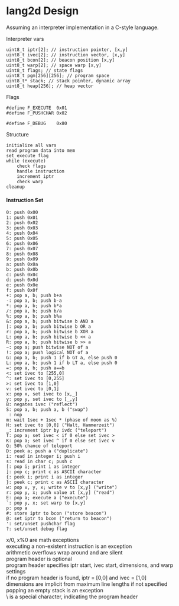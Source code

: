 lang2d Design
=============

Assuming an interpreter implementation in a C-style language.

Interpreter vars

	uint8_t iptr[2]; // instruction pointer, [x,y]
	uint8_t ivec[2]; // instruction vector, [x,y]
	uint8_t bcon[2]; // beacon position [x,y]
	uint8_t warp[2]; // space warp [x,y]
	uint8_t flags; // state flags
	uint8_t pgm[256][256]; // program space
	uint8_t* stack; // stack pointer, dynamic array
	uint8_t heap[256]; // heap vector

Flags
	
	#define F_EXECUTE  0x01
	#define F_PUSHCHAR 0x02
	
	#define F_DEBUG    0x80
	
Structure

	initialize all vars
	read program data into mem
	set execute flag
	while (execute)
		check flags
		handle instruction
		increment iptr
		check warp
	cleanup
	
#### Instruction Set

	0: push 0x00
	1: push 0x01
	2: push 0x02
	3: push 0x03
	4: push 0x04
	5: push 0x05
	6: push 0x06
	7: push 0x07
	8: push 0x08
	9: push 0x09
	a: push 0x0a
	b: push 0x0b
	c: push 0x0c
	d: push 0x0d
	e: push 0x0e
	f: push 0x0f
	+: pop a, b; push b+a
	-: pop a, b; push b-a
	*: pop a, b; push b*a
	/: pop a, b; push b/a
	%: pop a, b; push b%a
	&: pop a, b; push bitwise b AND a
	|: pop a, b; push bitwise b OR a
	r: pop a, b; push bitwise b XOR a
	L: pop a, b; push bitwise b << a
	R: pop a, b; push bitwise b >> a
	~: pop a; push bitwise NOT of a
	!: pop a; push logical NOT of a
	G: pop a, b; push 1 if b GT a, else push 0
	L: pop a, b; push 1 if b LT a, else push 0
	=: pop a, b; push a==b
	<: set ivec to [255,0]
	^: set ivec to [0,255]
	>: set ivec to [1,0]
	v: set ivec to [0,1]
	x: pop x, set ivec to [x,_]
	y: pop y, set ivec to [_,y]
	B: negates ivec ("reflect")
	S: pop a, b; push a, b ("swap")
	 : nop
	m: wait 1sec + 1sec * (phase of moon as %)
	H: set ivec to [0,0] ("Halt, Hammerzeit")
	_: increment iptr by ivdc ("teleport")
	T: pop a; set ivec < if 0 else set ivec >
	K: pop a; set ivec ^ if 0 else set ivec v
	Q: 50% chance of teleport
	D: peek a; push a ("duplicate")
	i: read in integer i; push i
	s: read in char c; push c
	[: pop i; print i as integer
	]: pop c; print c as ASCII character
	{: peek i; print i as integer
	}: peek c; print c as ASCII character
	w: pop v, y, x; write v to [x,y] ("write")
	r: pop y, x; push value at [x,y] ("read")
	E: pop a; execute a ("execute")
	`: pop y, x; set warp to [x,y]
	p: pop a
	#: store iptr to bcon ("store beacon")
	@: set iptr to bcon ("return to beacon")
	': set/unset pushchar flag
	?: set/unset debug flag
	
x/0, x%0 are math exceptions  
executing a non-existent instruction is an exception  
arithmetic overflows wrap around and are silent  
program header is optional  
program header specifies iptr start, ivec start, dimensions, and warp settings  
if no program header is found, iptr = [0,0] and ivec = [1,0]  
dimensions are implicit from maximum line lengths if not specified  
popping an empty stack is an exception  
\ is a special character, indicating the program header  

